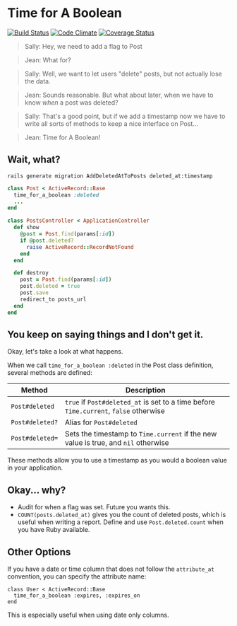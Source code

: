 Time for A Boolean
==================

[![Build Status](https://api.travis-ci.org/calebthompson/time_for_a_boolean.svg?branch=master)](https://travis-ci.org/calebthompson/time_for_a_boolean)
[![Code Climate](https://codeclimate.com/github/calebthompson/time_for_a_boolean.svg)](https://codeclimate.com/github/calebthompson/time_for_a_boolean)
[![Coverage Status](https://coveralls.io/repos/calebthompson/time_for_a_boolean/badge.svg)](https://coveralls.io/r/calebthompson/time_for_a_boolean)


> Sally: Hey, we need to add a flag to Post

> Jean: What for?

> Sally: Well, we want to let users "delete" posts, but not actually lose the
         data.

> Jean: Sounds reasonable. But what about later, when we have to know _when_ a
  post was deleted?

> Sally: That's a good point, but if we add a timestamp now we have to write all
         sorts of methods to keep a nice interface on Post...

> Jean: Time for A Boolean!

Wait, what?
-----------

```
rails generate migration AddDeletedAtToPosts deleted_at:timestamp
```

```ruby
class Post < ActiveRecord::Base
  time_for_a_boolean :deleted
  ...
end
```

```ruby
class PostsController < ApplicationController
  def show
    @post = Post.find(params[:id])
    if @post.deleted?
      raise ActiveRecord::RecordNotFound
    end
  end

  def destroy
    post = Post.find(params[:id])
    post.deleted = true
    post.save
    redirect_to posts_url
  end
end
```

You keep on saying things and I don't get it.
---------------------------------------------

Okay, let's take a look at what happens.

When we call `time_for_a_boolean :deleted` in the Post class definition, several
methods are defined:

| Method          | Description
| --------------- | -----------
| `Post#deleted`  | `true` if `Post#deleted_at` is set to a time before `Time.current`, `false` otherwise
| `Post#deleted?` | Alias for `Post#deleted`
| `Post#deleted=` | Sets the timestamp to `Time.current` if the new value is true, and `nil` otherwise

These methods allow you to use a timestamp as you would a boolean value in your
application.

Okay... why?
------------

* Audit for when a flag was set. Future you wants this.
* `COUNT(posts.deleted_at)` gives you the count of deleted posts, which is
  useful when writing a report. Define and use `Post.deleted.count` when you
  have Ruby available.

Other Options
-------------

If you have a date or time column that does not follow the `attribute_at` convention,
you can specify the attribute name:

```
class User < ActiveRecord::Base
  time_for_a_boolean :expires, :expires_on
end
```

This is especially useful when using date only columns.
